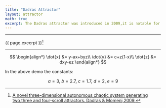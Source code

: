 ```yaml
---
title: "Dadras Attractor"
layout: attractor
math: true
excerpt: The Dadras attractor was introduced in 2009,it is notable for the ability to generate two,three,or four-scroll (or "winged") attractors by varying one parameter.
---
```


---

{{ page.excerpt }}[^1]

---

$$
\begin{align*}
\dot{x} &= y-ax+byz\\
\dot{y} &= c+z(1-x)\\
\dot{z} &= dxy-ez
\end{align*}
$$

<div class="center" markdown="1">
In the above demo the constants:

$$
a=3,\ b=2.7,\ c=1.7,\ d=2,\ e=9
$$
</div>

[^1]: [A novel three-dimensional autonomous chaotic system generating two,three and four-scroll attractors. Dadras & Momeni,2009.](https://doi.org/10.1016/j.physleta.2009.07.088)

<script type="text/x-fragment-shader" id="update-vs">#version 300 es
precision highp float;uniform float u_Consts[6],u_Speed;uniform sampler2D u_RgbNoise;in vec3 i_Position;out vec3 v_Position;void main(){float a=i_Position.x,b=i_Position.y,c=i_Position.z,d[6]=u_Consts;vec3 n=(texelFetch(u_RgbNoise,ivec2(int(a)%512,int(b)%512),0).rgb/255.),p=i_Position+vec3(b-d[0]*a+d[1]*b*c,d[2]*b+(1.-a)*c,d[3]*a*b-d[4]*c)*u_Speed;v_Position=mix(p,n,float(length(p)>25.))+n*2.;}</script>
